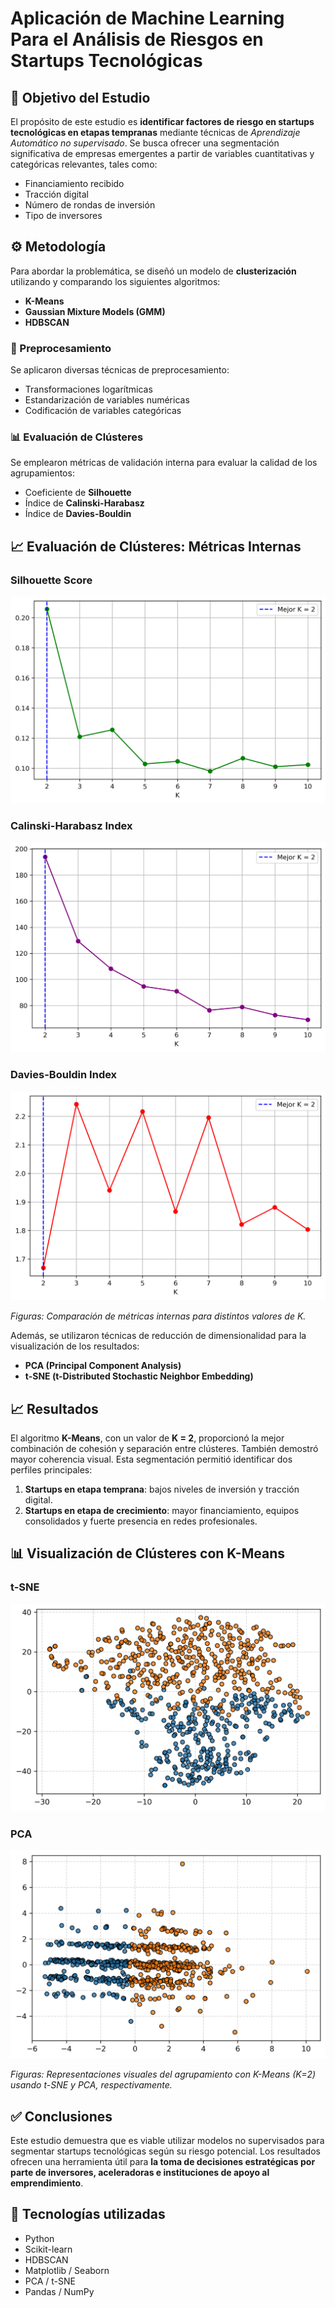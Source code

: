 # Aplicación de Machine Learning Para el Análisis de Riesgos en Startups Tecnológicas


## 📌 Objetivo del Estudio

El propósito de este estudio es **identificar factores de riesgo en startups tecnológicas en etapas tempranas** mediante técnicas de *Aprendizaje Automático no supervisado*. Se busca ofrecer una segmentación significativa de empresas emergentes a partir de variables cuantitativas y categóricas relevantes, tales como:

- Financiamiento recibido  
- Tracción digital  
- Número de rondas de inversión  
- Tipo de inversores

## ⚙️ Metodología

Para abordar la problemática, se diseñó un modelo de **clusterización** utilizando y comparando los siguientes algoritmos:

- **K-Means**  
- **Gaussian Mixture Models (GMM)**  
- **HDBSCAN**

### 🔧 Preprocesamiento

Se aplicaron diversas técnicas de preprocesamiento:

- Transformaciones logarítmicas  
- Estandarización de variables numéricas  
- Codificación de variables categóricas

### 📊 Evaluación de Clústeres

Se emplearon métricas de validación interna para evaluar la calidad de los agrupamientos:

- Coeficiente de **Silhouette**  
- Índice de **Calinski-Harabasz**  
- Índice de **Davies-Bouldin**

## 📈 Evaluación de Clústeres: Métricas Internas

### Silhouette Score

![Silhouette Score](https://github.com/davisclick/Analisis-de-Factores-de-Riesgo-en-la-Inversion-en-Startups-Tecnologicas/raw/main/comparatica_grafica_mejor_K/silhouette_score.png)

### Calinski-Harabasz Index

![Calinski-Harabasz Index](https://github.com/davisclick/Analisis-de-Factores-de-Riesgo-en-la-Inversion-en-Startups-Tecnologicas/raw/main/comparatica_grafica_mejor_K/calinski_harabasz_index.png)

### Davies-Bouldin Index

![Davies-Bouldin Index](https://github.com/davisclick/Analisis-de-Factores-de-Riesgo-en-la-Inversion-en-Startups-Tecnologicas/raw/main/comparatica_grafica_mejor_K/davies_bouldin_index.png)

*Figuras: Comparación de métricas internas para distintos valores de K.*


Además, se utilizaron técnicas de reducción de dimensionalidad para la visualización de los resultados:

- **PCA (Principal Component Analysis)**  
- **t-SNE (t-Distributed Stochastic Neighbor Embedding)**

## 📈 Resultados

El algoritmo **K-Means**, con un valor de **K = 2**, proporcionó la mejor combinación de cohesión y separación entre clústeres. También demostró mayor coherencia visual. Esta segmentación permitió identificar dos perfiles principales:

1. **Startups en etapa temprana**: bajos niveles de inversión y tracción digital.  
2. **Startups en etapa de crecimiento**: mayor financiamiento, equipos consolidados y fuerte presencia en redes profesionales.

## 📊 Visualización de Clústeres con K-Means

### t-SNE

![K-Means t-SNE](https://github.com/davisclick/Analisis-de-Factores-de-Riesgo-en-la-Inversion-en-Startups-Tecnologicas/raw/main/comparativa_grafica_pca_tsne/k_means_tsne.png)

### PCA

![K-Means PCA](https://github.com/davisclick/Analisis-de-Factores-de-Riesgo-en-la-Inversion-en-Startups-Tecnologicas/raw/main/comparativa_grafica_pca_tsne/k_means_pca.png)

*Figuras: Representaciones visuales del agrupamiento con K-Means (K=2) usando t-SNE y PCA, respectivamente.*




## ✅ Conclusiones

Este estudio demuestra que es viable utilizar modelos no supervisados para segmentar startups tecnológicas según su riesgo potencial. Los resultados ofrecen una herramienta útil para **la toma de decisiones estratégicas por parte de inversores, aceleradoras e instituciones de apoyo al emprendimiento**.

## 🧠 Tecnologías utilizadas

- Python  
- Scikit-learn  
- HDBSCAN  
- Matplotlib / Seaborn  
- PCA / t-SNE  
- Pandas / NumPy



